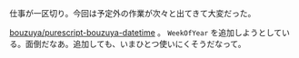 仕事が一区切り。今回は予定外の作業が次々と出てきて大変だった。

[bouzuya/purescript-bouzuya-datetime][] 。 `WeekOfYear` を追加しようとしている。面倒だなあ。追加しても、いまひとつ使いにくそうだなって。

[bouzuya/purescript-bouzuya-datetime]: https://github.com/bouzuya/purescript-bouzuya-datetime

